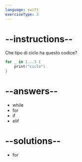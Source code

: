 ```yaml
---
language: swift
exerciseType: 3
---
```


# --instructions--

Che tipo di ciclo ha questo codice?
```swift
for _ in 1...3 {
    print("ciclo")
}
```

# --answers--

- while
- for
- if
- elif

# --solutions--

- for
